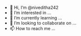 - 👋 Hi, I’m @niveditha242
- 👀 I’m interested in ...
- 🌱 I’m currently learning ...
- 💞️ I’m looking to collaborate on ...
- 📫 How to reach me ...


